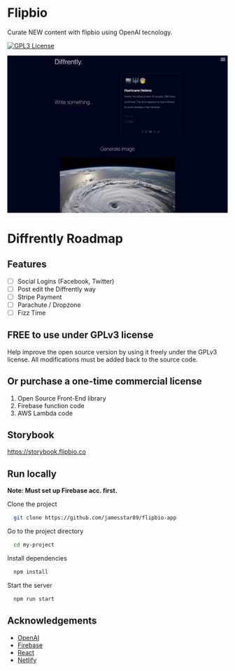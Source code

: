 # Flipbio

Curate NEW content with flipbio using OpenAI tecnology.

[![GPL3 License](https://img.shields.io/badge/license-GPLv3-blue)](https://choosealicense.com/licenses/gpl-3.0/)

![Alt text](public/diffrently-landing-page.png)

# Diffrently Roadmap

## Features

 * [ ] Social Logins (Facebook, Twitter)
 * [ ] Post edit the Diffrently way
 * [ ] Stripe Payment
 * [ ] Parachute / Dropzone
 * [ ] Fizz Time

## FREE to use under GPLv3 license

Help improve the open source version by using it freely under the GPLv3 license. All modifications must be added back to the source code.

## Or purchase a one-time commercial license

1. Open Source Front-End library
2. Firebase function code
3. AWS Lambda code

## Storybook

https://storybook.flipbio.co

## Run locally

**Note: Must set up Firebase acc. first.**

Clone the project

```bash
  git clone https://github.com/jamesstar89/flipbio-app
```

Go to the project directory

```bash
  cd my-project
```

Install dependencies

```bash
  npm install
```

Start the server

```bash
  npm run start
```

## Acknowledgements

 - [OpenAI](https://openai.com)
 - [Firebase](https://firebase.google.com)
 - [React](https://react.dev)
 - [Netlify](https://netlify.com)